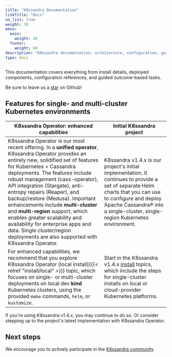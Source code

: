 ```yaml
---
title: "K8ssandra Documentation"
linkTitle: "Docs"
no_list: true
weight: 20
menu:
  main:
    weight: 20
  footer:
    weight: 60
description: "K8ssandra documentation: architecture, configuration, guided tasks"
type: docs
---
```


This documentation covers everything from install details, deployed components, configuration references, and guided outcome-based tasks. 

Be sure to leave us a <a class="github-button" href="https://github.com/k8ssandra/k8ssandra" data-icon="octicon-star" aria-label="Star k8ssandra/k8ssandra on GitHub">star</a> on Github!

## Features for single- and multi-cluster Kubernetes environments

| K8ssandra Operator: enhanced capabilities | Initial K8ssandra project|
| ----------- | ----------- |
| K8ssandra Operator is our most recent offering. In a **unified operator**, K8ssandra Operator provides an entirely new, solidified set of features for Kubernetes + Cassandra deployments. The features include robust management (cass-operator), API integration (Stargate), anti-entropy repairs (Reaper), and backup/restore (Medusa). Important enhancements include **multi-cluster** and **multi-region** support, which enables greater scalability and availability for enterprise apps and data. Single cluster/region deployments are also supported with K8ssandra Operator.| K8ssandra v1.4.x is our project's initial implementation. It continues to provide a set of separate Helm charts that you can use to configure and deploy Apache Cassandra&reg; into a single-cluster, single-region Kubernetes environment. |
| For enhanced capabilities, we recommend that you explore K8ssandra Operator [local install]({{< relref "install/local" >}}) topic, which focuses on single- or multi-cluster deployments on local dev  **kind** Kubernetes clusters, using the provided `make` commands, `helm`, or `kustomize`. | Start in the K8ssandra v1.4.x [install](https://docs-v1.k8ssandra.io/install/local/) topics, which include the steps for single-cluster installs on local or cloud-provider Kubernetes platforms. |

If you're using K8ssandra v1.4.x, you may continue to do so. Or consider stepping up to the project's latest implementation with K8ssandra Operator.

## Next steps

We encourage you to actively participate in the [K8ssandra community](https://k8ssandra.io/community/).
